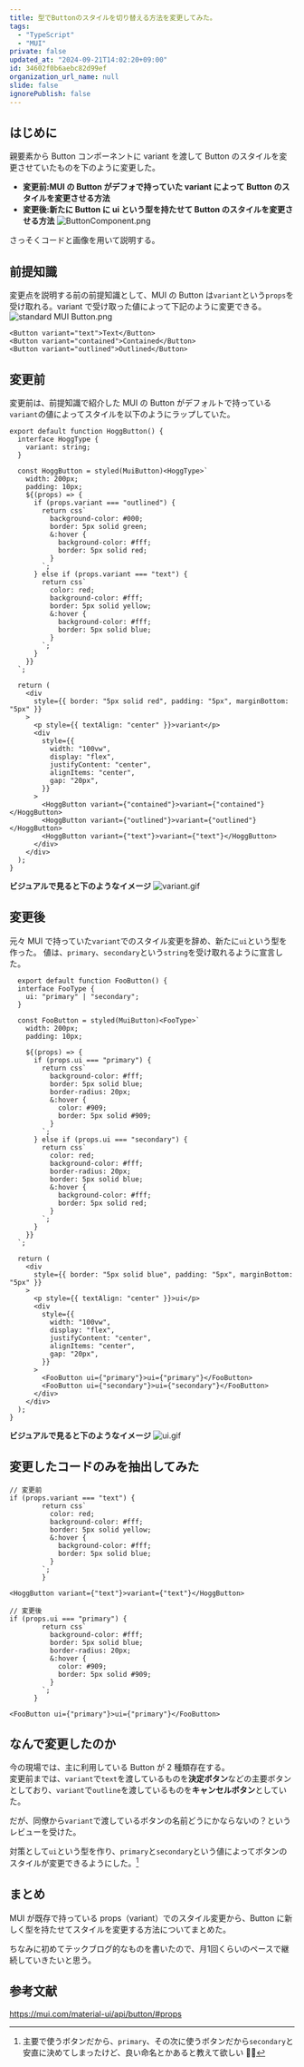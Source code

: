 ```yaml
---
title: 型でButtonのスタイルを切り替える方法を変更してみた。
tags:
  - "TypeScript"
  - "MUI"
private: false
updated_at: "2024-09-21T14:02:20+09:00"
id: 34602f0b6aebc82d99ef
organization_url_name: null
slide: false
ignorePublish: false
---
```


## はじめに

親要素から Button コンポーネントに variant を渡して Button のスタイルを変更させていたものを下のように変更した。

- **変更前:MUI の Button がデフォで持っていた variant によって Button のスタイルを変更させる方法**
- **変更後:新たに Button に ui という型を持たせて Button のスタイルを変更させる方法**
  ![ButtonComponent.png](https://qiita-image-store.s3.ap-northeast-1.amazonaws.com/0/3337943/3ab5b24d-be10-c143-3d37-616a5219a5d7.png)

さっそくコードと画像を用いて説明する。

## 前提知識

変更点を説明する前の前提知識として、MUI の Button は`variant`という`props`を受け取れる。variant で受け取った値によって下記のように変更できる。
![standard MUI Button.png](https://qiita-image-store.s3.ap-northeast-1.amazonaws.com/0/3337943/78dc0c42-dffb-b8bb-f120-442af3ca1050.png)

```
<Button variant="text">Text</Button>
<Button variant="contained">Contained</Button>
<Button variant="outlined">Outlined</Button>
```

## 変更前

変更前は、前提知識で紹介した MUI の Button がデフォルトで持っている`variant`の値によってスタイルを以下のようにラップしていた。

```
export default function HoggButton() {
  interface HoggType {
    variant: string;
  }

  const HoggButton = styled(MuiButton)<HoggType>`
    width: 200px;
    padding: 10px;
    ${(props) => {
      if (props.variant === "outlined") {
        return css`
          background-color: #000;
          border: 5px solid green;
          &:hover {
            background-color: #fff;
            border: 5px solid red;
          }
        `;
      } else if (props.variant === "text") {
        return css`
          color: red;
          background-color: #fff;
          border: 5px solid yellow;
          &:hover {
            background-color: #fff;
            border: 5px solid blue;
          }
        `;
      }
    }}
  `;

  return (
    <div
      style={{ border: "5px solid red", padding: "5px", marginBottom: "5px" }}
    >
      <p style={{ textAlign: "center" }}>variant</p>
      <div
        style={{
          width: "100vw",
          display: "flex",
          justifyContent: "center",
          alignItems: "center",
          gap: "20px",
        }}
      >
        <HoggButton variant={"contained"}>variant={"contained"}</HoggButton>
        <HoggButton variant={"outlined"}>variant={"outlined"}</HoggButton>
        <HoggButton variant={"text"}>variant={"text"}</HoggButton>
      </div>
    </div>
  );
}
```

**ビジュアルで見ると下のようなイメージ**
![variant.gif](https://qiita-image-store.s3.ap-northeast-1.amazonaws.com/0/3337943/05d0b6b9-40ea-1052-4029-86c6e3a4cd08.gif)

## 変更後

元々 MUI で持っていた`variant`でのスタイル変更を辞め、新たに`ui`という型を作った。
値は、`primary`、`secondary`という`string`を受け取れるように宣言した。

```
  export default function FooButton() {
  interface FooType {
    ui: "primary" | "secondary";
  }

  const FooButton = styled(MuiButton)<FooType>`
    width: 200px;
    padding: 10px;

    ${(props) => {
      if (props.ui === "primary") {
        return css`
          background-color: #fff;
          border: 5px solid blue;
          border-radius: 20px;
          &:hover {
            color: #909;
            border: 5px solid #909;
          }
        `;
      } else if (props.ui === "secondary") {
        return css`
          color: red;
          background-color: #fff;
          border-radius: 20px;
          border: 5px solid blue;
          &:hover {
            background-color: #fff;
            border: 5px solid red;
          }
        `;
      }
    }}
  `;

  return (
    <div
      style={{ border: "5px solid blue", padding: "5px", marginBottom: "5px" }}
    >
      <p style={{ textAlign: "center" }}>ui</p>
      <div
        style={{
          width: "100vw",
          display: "flex",
          justifyContent: "center",
          alignItems: "center",
          gap: "20px",
        }}
      >
        <FooButton ui={"primary"}>ui={"primary"}</FooButton>
        <FooButton ui={"secondary"}>ui={"secondary"}</FooButton>
      </div>
    </div>
  );
}

```

**ビジュアルで見ると下のようなイメージ**
![ui.gif](https://qiita-image-store.s3.ap-northeast-1.amazonaws.com/0/3337943/6bd2e22d-520e-1b90-45da-261fc813aa7c.gif)

## 変更したコードのみを抽出してみた

```
// 変更前
if (props.variant === "text") {
        return css`
          color: red;
          background-color: #fff;
          border: 5px solid yellow;
          &:hover {
            background-color: #fff;
            border: 5px solid blue;
          }
        `;
        }

<HoggButton variant={"text"}>variant={"text"}</HoggButton>
```

```
// 変更後
if (props.ui === "primary") {
        return css`
          background-color: #fff;
          border: 5px solid blue;
          border-radius: 20px;
          &:hover {
            color: #909;
            border: 5px solid #909;
          }
        `;
      }

<FooButton ui={"primary"}>ui={"primary"}</FooButton>
```

## なんで変更したのか

今の現場では、主に利用している Button が 2 種類存在する。  
変更前までは、`variant`で`text`を渡しているものを**決定ボタン**などの主要ボタンとしており、`variant`で`outline`を渡しているものを**キャンセルボタン**としていた。

だが、同僚から`variant`で渡しているボタンの名前どうにかならないの？というレビューを受けた。

対策として`ui`という型を作り、`primary`と`secondary`という値によってボタンのスタイルが変更できるようにした。[^1]

## まとめ

MUI が既存で持っている props（variant）でのスタイル変更から、Button に新しく型を持たせてスタイルを変更する方法についてまとめた。

ちなみに初めてテックブログ的なものを書いたので、月1回くらいのペースで継続していきたいと思う。

## 参考文献

https://mui.com/material-ui/api/button/#props

[^1]: 主要で使うボタンだから、`primary`、その次に使うボタンだから`secondary`と安直に決めてしまったけど、良い命名とかあると教えて欲しい 🙇‍♂️
